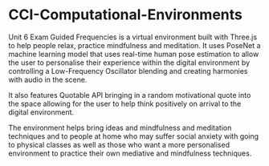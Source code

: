 # CCI-Computational-Environments
Unit 6 Exam
Guided Frequencies is a virtual environment built with Three.js to help people relax, practice mindfulness and meditation. It uses PoseNet a machine learning model that uses real-time human pose estimation to allow the user to personalise their experience within the digital environment by controlling a Low-Frequency Oscillator blending and creating harmonies with audio in the scene. 

It also features Quotable API bringing in a random motivational quote into the space allowing for the user to help think positively on arrival to the digital environment. 



The environment helps bring ideas and mindfulness and meditation techniques and to people at home who may suffer social anxiety with going to physical classes as well as those who want a more personalised environment to practice their own mediative and mindfulness techniques. 

